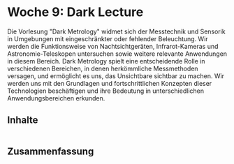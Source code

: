 # Woche 9: Dark Lecture 
Die Vorlesung "Dark Metrology" widmet sich der Messtechnik und Sensorik in Umgebungen mit eingeschränkter oder fehlender Beleuchtung. Wir werden die Funktionsweise von Nachtsichtgeräten, Infrarot-Kameras und Astronomie-Teleskopen untersuchen sowie weitere relevante Anwendungen in diesem Bereich. Dark Metrology spielt eine entscheidende Rolle in verschiedenen Bereichen, in denen herkömmliche Messmethoden versagen, und ermöglicht es uns, das Unsichtbare sichtbar zu machen. Wir werden uns mit den Grundlagen und fortschrittlichen Konzepten dieser Technologien beschäftigen und ihre Bedeutung in unterschiedlichen Anwendungsbereichen erkunden. 

## Inhalte
```{tableofcontents}
```

## Zusammenfassung
